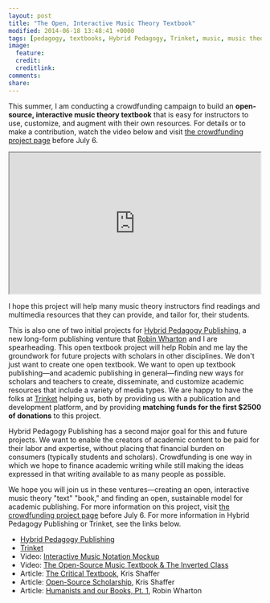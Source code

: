 ```yaml
---
layout: post
title: "The Open, Interactive Music Theory Textbook"
modified: 2014-06-18 13:48:41 +0000
tags: [pedagogy, textbooks, Hybrid Pedagogy, Trinket, music, music theory]
image:
  feature: 
  credit: 
  creditlink: 
comments: 
share: 
---
```


This summer, I am conducting a crowdfunding campaign to build an **open-source, interactive music theory textbook** that is easy for instructors to use, customize, and augment with their own resources. For details or to make a contribution, watch the video below and visit [the crowdfunding project page](http://igg.me/at/opentextbook) before July 6.

<iframe src="http://player.vimeo.com/video/94529215" width="500" height="281" webkitallowfullscreen mozallowfullscreen allowfullscreen></iframe>

I hope this project will help many music theory instructors find readings and multimedia resources that they can provide, and tailor for, their students. 

This is also one of two initial projects for [Hybrid Pedagogy Publishing](http://www.hybridpedagogy.org/#publishing), a new long-form publishing venture that [Robin Wharton](http://www.robinwharton.com) and I are spearheading. This open textbook project will help Robin and me lay the groundwork for future projects with scholars in other disciplines. We don't just want to create one open textbook. We want to open up textbook publishing—and academic publishing in general—finding new ways for scholars and teachers to create, disseminate, and customize academic resources that include a variety of media types. We are happy to have the folks at [Trinket](http://trinket.io) helping us, both by providing us with a publication and development platform, and by providing **matching funds for the first $2500 of donations** to this project.

Hybrid Pedagogy Publishing has a second major goal for this and future projects. We want to enable the creators of academic content to be paid for their labor and expertise, without placing that financial burden on consumers (typically students and scholars). Crowdfunding is one way in which we hope to finance academic writing while still making the ideas expressed in that writing available to as many people as possible.

We hope you will join us in these ventures—creating an open, interactive music theory "text" "book," and finding an open, sustainable model for academic publishing. For more information on this project, visit [the crowdfunding project page](http://igg.me/at/opentextbook) before July 6. For more information in Hybrid Pedagogy Publishing or Trinket, see the links below.

* [Hybrid Pedagogy Publishing](http://www.hybridpedagogy.org/#publishing)  
* [Trinket](http://trinket.io)  
* Video: [Interactive Music Notation Mockup](http://vimeo.com/96747242)  
* Video: [The Open-Source Music Textbook & The Inverted Class](http://vimeo.com/94558028)  
* Article: [The Critical Textbook](http://www.hybridpedagogy.com/journal/critical-textbook/), Kris Shaffer  
* Article: [Open-Source Scholarship](http://www.hybridpedagogy.com/journal/open-source-scholarship/), Kris Shaffer  
* Article: [Humanists and our Books, Pt. 1](http://www.hybridpedagogy.com/journal/humanists-books-pt-1-work-humanism/), Robin Wharton